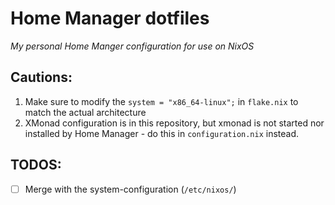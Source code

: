 # Home Manager dotfiles
*My personal Home Manger configuration for use on NixOS*
## Cautions:
1. Make sure to modify the `system = "x86_64-linux";` in `flake.nix` to match the
   actual architecture
2. XMonad configuration is in this repository, but xmonad is not started nor
   installed by Home Manager - do this in `configuration.nix` instead.

## TODOS:
- [ ] Merge with the system-configuration (`/etc/nixos/`)
